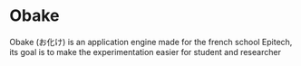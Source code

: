 # Obake
Obake (お化け) is an application engine made for the french school Epitech, its goal is to make the experimentation easier for student and researcher
